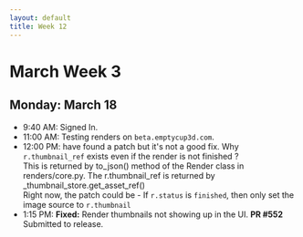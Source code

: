 ```yaml
---
layout: default
title: Week 12
---
```


# **March Week 3**
## **Monday: March 18**
- 9:40  AM: Signed In.
- 11:00 AM: Testing renders on `beta.emptycup3d.com`.
- 12:00 PM:  have found a patch but it's not a good fix. Why `r.thumbnail_ref` exists even if the render is not finished ?<br>
This is returned by to_json() method of the Render class in renders/core.py. The r.thumbnail_ref is returned by _thumbnail_store.get_asset_ref()<br>
Right now, the patch could be - If `r.status` is `finished`, then only set the image source to `r.thumbnail`
- 1:15  PM: **Fixed:** Render thumbnails not showing up in the UI. **PR #552** Submitted to release.
